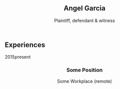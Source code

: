 <!DOCTYPE html>
<html>
  <head>
    <meta charset="utf-8" />
    <link rel="stylesheet" type="text/css" href="resume.html" />
    <link rel="stylesheet" type="text/css" href="resource.html" />
    <link rel="stylesheet" type="text/css" href="survey.html" />
  </head>
  <body lang="en">
    <section id="main">
      <header id="title">
        <h1>Angel Garcia</h1>
        <span class="subtitle">Plaintiff, defendant &amp; witness</span>
      </header>
      <section class="main-block">
        <h2>
          <i class="fa fa-suitcase"></i> Experiences
        </h2>
        <section class="blocks">
          <div class="date">
            <span>2015</span><span>present</span>
          </div>
          <div class="decorator">
          </div>
          <div class="details">
            <header>
              <h3>Some Position</h3>
              <span class="place">Some Workplace</span>
              <span class="location">(remote)</span>
            </header>
            <div>